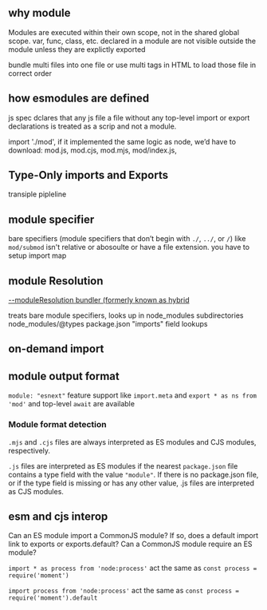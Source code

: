 ## why module

Modules are executed within their own scope, not in the  shared global scope. 
var, func, class, etc. declared in a module are not visible outside the module 
unless they are explictly exported


bundle multi files into one file or use multi tags in HTML to load those file in correct order

## how esmodules are defined

js spec dclares that any js file
a file without any top-level import or export declarations is treated as a scrip and not a module.

 import './mod', if it implemented the same logic as node, we’d have to download: mod.js, mod.cjs, mod.mjs, mod/index.js, 

## Type-Only imports and Exports

transiple pipleline


## module specifier 

 bare specifiers (module specifiers that don’t begin with `./`, `../`, or `/`) 
like `mod/submod` isn't relative or abosoulte or have a file extension. 
you have to setup import map


## module  Resolution 

[--moduleResolution bundler (formerly known as hybrid](https://github.com/microsoft/TypeScript/pull/51669)

treats bare module specifiers, looks up in node_modules subdirectories
node_modules/@types
package.json "imports" field lookups 


## on-demand import



## module output format





`module: "esnext"`  feature support like `import.meta` and `export * as ns from 'mod'` and top-level `await` are available


### Module format detection
 

`.mjs` and `.cjs` files are always interpreted as ES modules and CJS modules, respectively.

`.js` files are interpreted as ES modules if the nearest `package.json` file contains a type field with the value `"module"`. If there is no package.json file, or if the type field is missing or has any other value, .js files are interpreted as CJS modules.

## esm and cjs interop

Can an ES module import a CommonJS module? If so, does a default import link to exports or exports.default? 
Can a CommonJS module require an ES module? 

`import * as process from 'node:process'` act the same as `const process = require('moment')`

`import process from 'node:process'` act the same as `const process = require('moment').default`